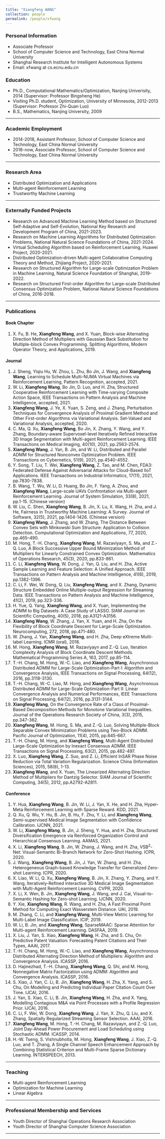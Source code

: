```yaml
---
title: "Xiangfeng WANG"
collection: people 
permalink: /people/xfwang
---
```


### Personal Information
- Associate Professor
- School of Computer Science and Technology, East China Normal University
- Shanghai Research Institute for Intelligent Autonomous Systems
- Email: xfwang at cs.ecnu.edu.cn

### Education

- Ph.D., Computational Mathematics/Optimization, Nanjing Univerisity, 2014 (Supervisor: Professor Bingsheng He)
- Visiting Ph.D. student, Optimization, University of Minnesota, 2012-2013 (Supervisor: Professor Zhi-Quan Luo)
- B.S., Mathematics, Nanjing University, 2009

---

### Academic Employment

- 2014-2018, Assistant Professor, School of Computer Science and Technology, East China Normal University
- 2018-now, Associate Professor, School of Computer Science and Technology, East China Normal University

---

### Research Area

- Distributed Optimization and Applications
- Multi-agent Reinforcement Learning
- Trustworthy Machine Learning

---

### Externally Funded Projects

- Research on Advanced Machine Learning Method based on Structured Self-Adaptive and Self-Evolution, National Key Research and Development Program of China, 2021-2023.
- Research on Machine Learning Algorithms for Distributed Optimization Problems, National Natural Science Foundations of China, 2021-2024.
- Virtual Scheduling Algorithm based on Reinforcement Learning, Huawei Project, 2020-2021.
- Distributed Optimization-driven Multi-agent Collaborative Computing Theory and Method, Zhijiang Project, 2020-2021.
- Research on Structured Algorithm for Large-scale Optimization Problem in Machine Learning, Natural Science Foundation of Shanghai, 2019-2022.
- Research on Structured First-order Algorithm for Large-scale Distributed Consensus Optimization Problem, National Natural Science Foundations of China, 2016-2018.

---

### Publications
#### Book Chapter

1. X. Fu, B. He, **Xiangfeng Wang**, and X. Yuan, Block-wise Alternating Direction Method of Multipliers with Gaussian Back Substitution for Multiple-block Convex Programming. Splitting Algorithms, Modern Operator Theory, and Applications, 2019.

#### Journal 

1. J. Sheng, Yiqiu Hu, W. Zhou, L. Zhu, Bo Jin, J. Wang, and **Xiangfeng Wang**, Learning to Schedule Multi-NUMA Virtual Machines via Reinforcement Learning, Pattern Recognition, accepted, 2021.
2. W. Li, **Xiangfeng Wang**, Bo Jin, D. Luo, and H. Zha, Structured Cooperative Reinforcement Learning with Time-varying Composite Action Space, IEEE Transactions on Pattern Analysis and Machine Intelligence, accepted, 2021.
3. **Xiangfeng Wang**, J. Ye, X. Yuan, S. Zeng, and J. Zhang, Perturbation Techniques for Convergence Analysis of Proximal Gradient Method and Other First-order Algorithms via Variational Analysis. Set-Valued and Variational Analysis, accepted, 2020.
4. C. Ma, Q. Xu, **Xiangfeng Wang**, Bo Jin, X. Zhang, Y. Wang, and Y. Zhang, Boundary-aware Supervoxel-level Iteratively Refined Interactive 3D Image Segmentation with Multi-agent Reinforcement Learning. IEEE Transactions on Medical Imaging, 40(10), 2021, pp.2563-2574.
5. **Xiangfeng Wang**, J. Yan, B. Jin, and W. Li, Distributed and Parallel ADMM for Structured Nonconvex Optimization Problem. IEEE Transactions on Cybernetics, 51(9), 2021, pp.4540-4552.
6. Y. Song, T. Liu, T. Wei, **Xiangfeng Wang**, Z. Tao, and M. Chen, FDA3: Federated Defense Against Adversarial Attacks for Cloud-Based IIoT Applications. IEEE Transactions on Industrial Informatics, 17(11), 2021, pp.7830-7838.
7. B. Wang, T. Wu, W. Li, D. Huang, Bo Jin, F. Yang, A. Zhou, and **Xiangfeng Wang**, Large-scale UAVs Confrontation via Multi-agent Reinforcement Learning. Journal of System Simulation, 33(8), 2021, pp.1-15. (Chinese version)
8. W. Liu, C. Shen, **Xiangfeng Wang**, B. Jin, X. Lu, X. Wang, H. Zha, and J. He, Fairness in Trustworthy Machine Learning: A Survey. Journal of Software, 32(5), 2021, pp.1404-1426. (Chinese version)
9. **Xiangfeng Wang**, J. Zhang, and W. Zhang, The Distance Between Convex Sets with Minkowski Sum Structure: Application to Collision Detection. Computational Optimization and Applications, 77, 2020, pp.465–490.
10. M. Hong, T.-H. Chang, **Xiangfeng Wang**, M. Razaviyayn, S. Ma, and Z.-Q. Luo, A Block Successive Upper Bound Minimization Method of Multipliers for Linearly Constrained Convex Optimization. Mathematics of Operations Research, 45(3), 2020, pp.833-861.
11. C. Li, **Xiangfeng Wang**, W. Dong, J. Yan, Q. Liu, and H. Zha, Active Sample Learning and Feature Selection: A Unified Approach. IEEE Transactions on Pattern Analysis and Machine Intelligence, 41(6), 2019, pp.1382-1396.
12. C. Li, F. Wei, W. Dong, Q. Liu, **Xiangfeng Wang**, and X. Zhang, Dynamic Structure Embedded Online Multiple-output Regression for Streaming Data. IEEE Transactions on Pattern Analysis and Machine Intelligence, 41(2), 2019, pp.323-336.
13. H. Yue, Q. Yang, **Xiangfeng Wang**, and X. Yuan, Implementing the ADMM to Big Datasets: A Case Study of LASSO. SIAM Journal on Scientific Computing, 40(5), 2018, pp.A3121-A3156.
14. **Xiangfeng Wang**, W. Zhang, J. Yan, X. Yuan, and H. Zha, On the Flexibility of Block Coordinate Descent for Large-Scale Optimization. Neurocomputing, 272, 2018, pp.471-480.
15. W. Zhang, J. Yan, **Xiangfeng Wang**, and H. Zha, Deep eXtreme Multi-label Learning. ICMR (oral), 2018.
16. M. Hong, **Xiangfeng Wang**, M. Razaviyayn and Z.-Q. Luo, Iteration Complexity Analysis of Block Coordinate Descent Methods. Mathematical Programming Series A, 163, 2017, pp.85-114.
17. T.-H. Chang, M. Hong, W.-C. Liao, and **Xiangfeng Wang**, Asynchronous Distributed ADMM for Large-Scale Optimization-Part I: Algorithm and Convergence Analysis, IEEE Transactions on Signal Processing, 64(12), 2016, pp.3118-3130.
18. T.-H. Chang, W.-C. Liao, M. Hong, and **Xiangfeng Wang**, Asynchronous Distributed ADMM for Large-Scale Optimization-Part II: Linear Convergence Analysis and Numerical Performances, IEEE Transactions on Signal Processing, 64(12), 2016, pp.3131-3144.
19. **Xiangfeng Wang**, On the Convergence Rate of a Class of Proximal-Based Decomposition Methods for Monotone Variational Inequalities. Journal of the Operations Research Society of China, 3(3), 2015, pp.347-362.
20. **Xiangfeng Wang**, M. Hong, S. Ma, and Z.-Q. Luo, Solving Multiple-Block Separable Convex Minimization Problems using Two-Block ADMM. Pacific Journal of Optimization, 11(4), 2015, pp.645-667.
21. T.-H. Chang, M. Hong, and **Xiangfeng Wang**, Multi-Agent Distributed Large-Scale Optimization by Inexact Consensus ADMM. IEEE Transactions on Signal Processing, 63(2), 2015, pp.482-497.
22. X. Luo, **Xiangfeng Wang**, Z. Suo, and Z. Li, Efficient InSAR Phase Noise Reduction via Total Variation Regularization. Science China (Information Sciences), 2015, 58(8), 1-13.
23. **Xiangfeng Wang**, and X. Yuan, The Linearized Alternating Direction Method of Multipliers for Dantzig Selector. SIAM Journal of Scientific Computing, 34(5), 2012, pp.A2792-A2811.

#### Conference

1. Y. Hua, **Xiangfeng Wang**, B. Jin, W. Li, J. Yan, X. He, and H. Zha, Hyper-Meta Reinforcement Learning with Sparse Reward. KDD, 2021.
2. Q. Xu, Q. Wu, Y. Hu, B. Jin, B. Hu, F. Zhu, Y. Li, and **Xiangfeng Wang**, Semi-supervised Medical Image Segmentation with Confidence Calibration. IJCNN, 2021.
3. W. Li, **Xiangfeng Wang**, B. Jin, J. Sheng, Y. Hua, and H. Zha, Structured Diversification Emergence via Reinforced Organization Control and Hierarchical Consensus Learning. AAMAS, 2021.
4. X. Li, **Xiangfeng Wang**, B. Jin, W. Zhang, J. Wang, and H. Zha, VSB$^2$-Net: Visual-Semantic Bi-Branch Network for Zero-Shot Hashing. ICPR, 2020.
5. J. Wang, **Xiangfeng Wang**, B. Jin, J. Yan, W. Zhang, and H. Zha, Heterogeneous Graph-based Knowledge Transfer for Generalized Zero-shot Learning. ICPR, 2020.
6. X. Liao, W. Li, Q. Xu, **Xiangfeng Wang**, B. Jin, X. Zhang, Y. Zhang, and Y. Wang, Iteratively-Refined Interactive 3D Medical Image Segmentation with Multi-Agent Reinforcement Learning. CVPR, 2020.
7. X. Li, X. Wen, B. Jin, **Xiangfeng Wang**, J. Wang, and J. Cai, Visual-to-Semantic Hashing for Zero-shot Learning. IJCNN, 2020.
8. Y. Xie, **Xiangfeng Wang**, R. Wang, and H. Zha, A Fast Proximal Point Method for Computing Exact Wasserstein Distance. UAI, 2019.
9. M. Zhang, C. Li, and **Xiangfeng Wang**, Multi-View Metric Learning for Multi-Label Image Classification. ICIP, 2019.
10. W. Li, B. Jin, and **Xiangfeng Wang**, SparseMAAC: Sparse Attention for Multi-agent Reinforcement Learning. DASFAA, 2019.
11. X. Liu, J. Yan, S. Xiao, **Xiangfeng Wang**, H. Zha, and S. Chu, On Predictive Patent Valuation: Forecasting Patent Citations and Their Types, AAAI, 2017.
12. T.-H. Chang, M. Hong, W.-C. Liao, and **Xiangfeng Wang**, Asynchronous Distributed Alternating Direction Method of Multipliers: Algorithm and Convergence Analysis. ICASSP, 2016.
13. D. Hajinezhad, T.-H. Chang, **Xiangfeng Wang**, Q. Shi, and M. Hong, Nonnegative Matrix Factorization using ADMM: Algorithm and Convergence Analysis. ICASSP, 2016.
14. S. Xiao, J. Yan, C. Li, B. Jin, **Xiangfeng Wang**, H. Zha, X. Yang, and S. Chu, On Modelling and Predicting Individual Paper Citation Count Over Time. IJCAI, 2016.
15. J. Yan, S. Xiao, C. Li, B. Jin, **Xiangfeng Wang**, H. Zha, and X. Yang, Modelling Contagious M$\&$A via Point Processes with a Profile Regression Prior. IJCAI, 2016.
16. C. Li, F. Wei, W. Dong, **Xiangfeng Wang**, J. Yan, X. Zhu, Q. Liu, and X. Zhang, Spatially Regularized Streaming Sensor Selection. AAAI, 2016.
17. **Xiangfeng Wang**, M. Hong, T.-H. Chang, M. Razaviyayn, and Z.-Q. Luo, Joint Day-Ahead Power Procurement and Load Scheduling using Stochastic ADMM. ICASSP, 2014.
18. H.-W. Tseng, S. Vishnubhotla, M. Hong, **Xiangfeng Wang**, J. Xiao, Z.-Q. Luo, and T. Zhang, A Single Channel Speech Enhancement Approach by Combining Statistical Criterion and Multi-Frame Sparse Dictionary Learning. INTERSPEECH, 2013.

---

### Teaching

- Multi-agent Reinforcement Learning
- Optimization for Machine Learning
- Linear Algebra

---

### Professional Membership and Services

- Youth Director of Shanghai Operations Research Association
- Youth Director of Shanghai Computer Science Association

---
